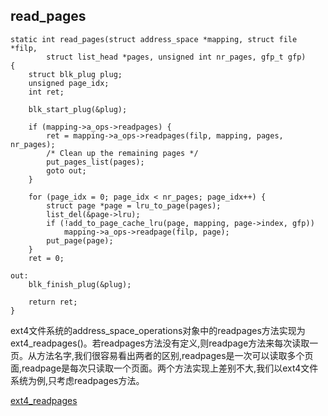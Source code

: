 ## read_pages

```
static int read_pages(struct address_space *mapping, struct file *filp,
		struct list_head *pages, unsigned int nr_pages, gfp_t gfp)
{
	struct blk_plug plug;
	unsigned page_idx;
	int ret;

	blk_start_plug(&plug);

	if (mapping->a_ops->readpages) {
		ret = mapping->a_ops->readpages(filp, mapping, pages, nr_pages);
		/* Clean up the remaining pages */
		put_pages_list(pages);
		goto out;
	}

	for (page_idx = 0; page_idx < nr_pages; page_idx++) {
		struct page *page = lru_to_page(pages);
		list_del(&page->lru);
		if (!add_to_page_cache_lru(page, mapping, page->index, gfp))
			mapping->a_ops->readpage(filp, page);
		put_page(page);
	}
	ret = 0;

out:
	blk_finish_plug(&plug);

	return ret;
}
```

ext4文件系统的address_space_operations对象中的readpages方法实现为ext4_readpages()。若readpages方法没有定义,则readpage方法来每次读取一页。从方法名字,我们很容易看出两者的区别,readpages是一次可以读取多个页面,readpage是每次只读取一个页面。两个方法实现上差别不大,我们以ext4文件系统为例,只考虑readpages方法。

[ext4_readpages](../../fs/ext4/inode.c/ext4_readpages.md)